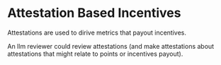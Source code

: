 # Attestation Based Incentives

Attestations are used to dirive metrics that payout incentives.

An llm reviewer could review attestations (and make attestations about attestations that might relate to points or incentives payout).
